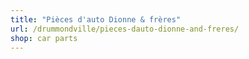```yaml
---
title: "Pièces d'auto Dionne & frères"
url: /drummondville/pieces-dauto-dionne-and-freres/
shop: car parts
---
```

